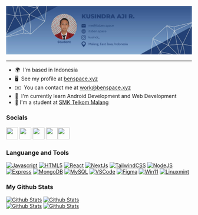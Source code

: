 <div align="center"><img src="https://raw.githubusercontent.com/justpiple/justpiple/main/banner.jpg"></div>

---

* 🌍  I'm based in Indonesia
* 🖥️  See my profile at [benspace.xyz](https://benspace.xyz)
* ✉️  You can contact me at [work@benspace.xyz](mailto:work@benspace.xyz)
* 🧠  I'm currently learn Android Development and Web Development
* 🏫  I'm a student at [SMK Telkom Malang](https://smktelkom-mlg.sch.id)


### Socials

<p align="left"> <a href="https://discord.com/users/502613851112472578" target="_blank" rel="noreferrer"><img src="https://raw.githubusercontent.com/danielcranney/readme-generator/main/public/icons/socials/discord.svg" width="32" height="32" /></a> <a href="https://www.github.com/justpiple" target="_blank" rel="noreferrer"><img src="https://raw.githubusercontent.com/danielcranney/readme-generator/main/public/icons/socials/github-dark.svg" width="32" height="32" /></a> <a href="https://www.instagram.com/kusindr_" target="_blank" rel="noreferrer"><img src="https://raw.githubusercontent.com/danielcranney/readme-generator/main/public/icons/socials/instagram.svg" width="32" height="32" /></a> <a href="https://wa.me/6285156413036" target="_blank" rel="noreferrer"><img src="https://upload.wikimedia.org/wikipedia/commons/6/6b/WhatsApp.svg" width="32" height="32" /></a><a href="https://www.linkedin.com/in/kusindra" target="_blank" rel="noreferrer"><img src="https://raw.githubusercontent.com/danielcranney/readme-generator/main/public/icons/socials/linkedin.svg" width="32" height="32" /></a></p>

### Languange and Tools

<p align="left">
<a href="https://developer.mozilla.org/en-US/docs/Web/JavaScript" target="_blank" rel="noreferrer"><img src="https://raw.githubusercontent.com/danielcranney/readme-generator/main/public/icons/skills/javascript-colored.svg" width="36" height="36" alt="Javascript" /></a>
<a href="https://developer.mozilla.org/en-US/docs/Glossary/HTML5" target="_blank" rel="noreferrer"><img src="https://raw.githubusercontent.com/danielcranney/readme-generator/main/public/icons/skills/html5-colored.svg" width="36" height="36" alt="HTML5" /></a>
<a href="https://reactjs.org/" target="_blank" rel="noreferrer"><img src="https://raw.githubusercontent.com/danielcranney/readme-generator/main/public/icons/skills/react-colored.svg" width="36" height="36" alt="React" /></a>
<a href="https://nextjs.org/docs" target="_blank" rel="noreferrer"><img src="https://raw.githubusercontent.com/danielcranney/readme-generator/main/public/icons/skills/nextjs-colored-dark.svg" width="36" height="36" alt="NextJs" /></a>
<a href="https://tailwindcss.com/" target="_blank" rel="noreferrer"><img src="https://raw.githubusercontent.com/danielcranney/readme-generator/main/public/icons/skills/tailwindcss-colored.svg" width="36" height="36" alt="TailwindCSS" /></a>
<a href="https://nodejs.org/en/" target="_blank" rel="noreferrer"><img src="https://raw.githubusercontent.com/danielcranney/readme-generator/main/public/icons/skills/nodejs-colored.svg" width="36" height="36" alt="NodeJS" /></a>
<a href="https://expressjs.com/" target="_blank" rel="noreferrer"><img src="https://raw.githubusercontent.com/danielcranney/readme-generator/main/public/icons/skills/express-colored-dark.svg" width="36" height="36" alt="Express" /></a>
<a href="https://www.mongodb.com/" target="_blank" rel="noreferrer"><img src="https://raw.githubusercontent.com/danielcranney/readme-generator/main/public/icons/skills/mongodb-colored.svg" width="36" height="36" alt="MongoDB" /></a>
<a href="https://www.mysql.com/" target="_blank" rel="noreferrer"><img src="https://raw.githubusercontent.com/danielcranney/readme-generator/main/public/icons/skills/mysql-colored.svg" width="36" height="36" alt="MySQL" /></a>
  <a href="https://code.visualstudio.com/" target="_blank" rel="noreferrer"><img src="https://res.cloudinary.com/projectsben/image/upload/v1651154896/storage/vscode_eggyqm.svg" width="36" height="36" alt="VSCode" /></a>
  <a href="http://figma.com/" target="_blank" rel="noreferrer"><img src="https://upload.wikimedia.org/wikipedia/commons/thumb/3/33/Figma-logo.svg/600px-Figma-logo.svg.png?20190122211436" width="24" height="36" alt="Figma" /></a>
<a href="https://www.microsoft.com/en-us/software-download/windows11" target="_blank" rel="noreferrer"><img src="https://res.cloudinary.com/projectsben/image/upload/v1651154453/storage/win11_b6ehh6.svg" width="36" height="36" alt="Win11" /></a>
<a href="https://linuxmint.com" target="_blank" rel="noreferrer"><img src="https://upload.wikimedia.org/wikipedia/commons/3/3f/Linux_Mint_logo_without_wordmark.svg" width="36" height="36" alt="Linuxmint" /></a>
</p>


### My Github Stats
[![Github Stats](https://img.shields.io/github/followers/justpiple?logo=github&style=for-the-badge&color=6082B0)](https://www.github.com/justpiple) [![Github Stats](https://komarev.com/ghpvc/?username=justpiple&style=flat-square&color=6082B0&style=for-the-badge)](https://www.github.com/justpiple)<br>
[![Github Stats](https://github-readme-stats.vercel.app/api?username=justpiple&show_icons=true&hide=issues&count_private=true&theme=dracula&hide_border=true)](https://www.github.com/justpiple)
[![Github Stats](https://github-readme-stats.vercel.app/api/top-langs/?username=justpiple&theme=dracula&layout=compact&hide=Cmake,C%2B%2B&show_icons=true&hide_border=true)](https://www.github.com/justpiple)

